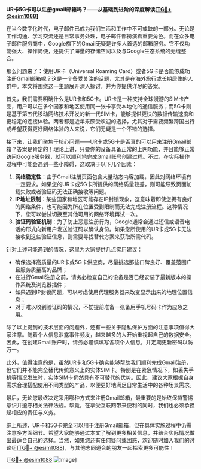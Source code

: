 **UR卡5G卡可以注册gmail邮箱吗？——从基础到进阶的深度解读[[TG💪+ @esim1088](https://t.me/s/esim1088)]**

在当今数字化时代，电子邮件已成为我们生活和工作中不可或缺的一部分。无论是工作沟通、学习交流还是日常事务处理，电子邮件都扮演着重要角色。而在众多电子邮件服务商中，Google旗下的Gmail无疑是许多人首选的邮箱服务。它不仅功能强大、操作简便，还提供了海量的存储空间以及与Google生态系统的无缝整合。

那么问题来了：使用UR卡（Universal Roaming Card）或者5G卡是否能够成功注册Gmail邮箱呢？这是一个备受关注的话题，尤其是在海外旅行或长期居住的人群中。本文将围绕这一主题展开深入探讨，并为你提供详尽的答案。

首先，我们需要明确什么是UR卡和5G卡。UR卡是一种支持全球漫游的SIM卡产品，用户可以在多个国家和地区使用同一张卡享受本地化的通信服务；而5G卡则是基于第五代移动网络技术开发的新一代SIM卡，能够提供更快的数据传输速度和更稳定的连接体验。两者都是近年来颇受欢迎的选择，尤其对于需要频繁跨国出行或希望获得更好网络体验的人来说，它们无疑是一个不错的选择。

接下来，让我们聚焦于核心问题——UR卡或5G卡是否真的可以用来注册Gmail邮箱？答案是肯定的！理论上讲，只要你的设备具备正常的上网功能，并且能够正常访问Google服务器，就可以顺利地完成Gmail账号创建过程。不过，在实际操作过程中可能会遇到一些小障碍，这取决于以下几个因素：

1. **网络稳定性**：由于Gmail注册页面包含大量动态内容加载，因此对网络环境有一定要求。如果您的UR卡或5G卡所提供的网络质量较差，则可能导致页面加载失败或者验证码无法正确接收等问题。
2. **IP地址限制**：某些国家和地区可能存在IP封锁现象，这意味着即使您拥有良好的网络条件，也可能因为所在位置受到限制而无法完成注册流程。这种情况下，您可以尝试切换至其他可用的网络环境再试一次。
3. **验证码验证机制**：为了防止恶意注册行为，Google通常会通过短信或语音电话的形式向新用户发送验证码以确认身份。如果您所使用的UR卡或5G卡无法接收到这些验证信息，则需要寻找替代方案来获取所需代码。

针对上述可能遇到的情况，这里为大家提供几点实用建议：

- 确保选择高质量的UR卡或5G卡供应商，尽量挑选那些口碑良好、覆盖范围广且服务质量高的品牌；
- 在进行Gmail注册之前，请务必检查自己的设备是否已经安装了最新版本的操作系统及浏览器插件；
- 如果遇到IP封锁问题，可以考虑使用代理服务器来改变显示出来的地理位置信息；
- 对于难以收到验证码的情况，不妨提前准备一张备用手机号码卡作为应急之用。

除了以上提到的技术层面的问题外，还有一些关于隐私保护方面的注意事项值得大家注意。随着个人信息泄露事件频发，越来越多的人开始重视起自己的数据安全。因此，在创建Gmail账户时，请务必谨慎填写各项个人信息，并定期更新密码以防万一。

此外，值得注意的是，虽然UR卡和5G卡确实能够帮助我们顺利完成Gmail注册，但它们并不能完全替代传统意义上的实体SIM卡。特别是在紧急情况下，如丢失手机等情况发生时，实体SIM卡仍然具有不可替代的优势。因此，建议大家根据自身需求合理搭配使用不同类型的产品，以便更好地满足日常生活中的各种场景需求。

最后，无论您最终决定采用哪种方式来注册Gmail邮箱，最重要的是始终保持警惕意识并遵守相关法律法规。毕竟，在享受互联网带来便利的同时，我们也必须承担起相应的责任与义务。

综上所述，UR卡和5G卡完全可以用于注册Gmail邮箱，但在具体实施过程中仍需注意多方面细节。希望大家能够通过本文了解到更多相关信息，并结合实际情况做出最适合自己的选择。当然，如果您还有任何疑问或困惑，欢迎随时加入我们的讨论组[[TG💪+ @esim1088](https://t.me/s/esim1088)]，与其他志同道合的朋友一起探索更多可能性！

[[TG💪+ @esim1088](https://t.me/s/esim1088) ![Image](https://i.postimg.cc/4NQfJmqS/Snipaste-2025-05-13-00-14-12.png)]